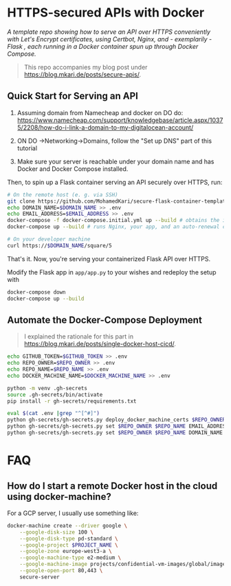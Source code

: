 # HTTPS-secured APIs with Docker

_A template repo showing how to serve an API over HTTPS conveniently with Let's Encrypt certificates, using Certbot, Nginx, and - exemplarily - Flask , each running in a Docker container spun up through Docker Compose._

> This repo accompanies my blog post under https://blog.mkari.de/posts/secure-apis/.

## Quick Start for Serving an API

1. Assuming domain from Namecheap and docker on DO do: https://www.namecheap.com/support/knowledgebase/article.aspx/10375/2208/how-do-i-link-a-domain-to-my-digitalocean-account/

2. ON DO ->Networking->Domains, follow the "Set up DNS" part of this tutorial

3. Make sure your server is reachable under your domain name and has Docker and Docker Compose installed. 

Then, to spin up a Flask container serving an API securely over HTTPS, run:
```sh
# On the remote host (e. g. via SSH)
git clone https://github.com/MohamedKari/secure-flask-container-template secure_flask && cd secure_flask
echo DOMAIN_NAME=$DOMAIN_NAME >> .env 
echo EMAIL_ADDRESS=$EMAIL_ADDRESS >> .env
docker-compose -f docker-compose.initial.yml up --build # obtains the initial certificate using certbot
docker-compose up --build # runs Nginx, your app, and an auto-renewal certbot

# On your developer machine
curl https://$DOMAIN_NAME/square/5
```

That's it. Now, you're serving your containerized Flask API over HTTPS.

Modify the Flask app in `app/app.py` to your wishes and redeploy the setup with
```sh
docker-compose down
docker-compose up --build
```

## Automate the Docker-Compose Deployment 
> I explained the rationale for this part in https://blog.mkari.de/posts/single-docker-host-cicd/.

```sh
echo GITHUB_TOKEN=$GITHUB_TOKEN >> .env 
echo REPO_OWNER=$REPO_OWNER >> .env
echo REPO_NAME=$REPO_NAME >> .env
echo DOCKER_MACHINE_NAME=$DOCKER_MACHINE_NAME >> .env

python -m venv .gh-secrets
source .gh-secrets/bin/activate
pip install -r gh-secrets/requirements.txt

eval $(cat .env |grep "^[^#]")
python gh-secrets/gh-secrets.py deploy_docker_machine_certs $REPO_OWNER $REPO_NAME $DOCKER_MACHINE_NAME
python gh-secrets/gh-secrets.py set $REPO_OWNER $REPO_NAME EMAIL_ADDRESS $EMAIL_ADDRESS
python gh-secrets/gh-secrets.py set $REPO_OWNER $REPO_NAME DOMAIN_NAME $DOMAIN_NAME
```

# FAQ
## How do I start a remote Docker host in the cloud using docker-machine?

For a GCP server, I usually use something like:
```sh
docker-machine create --driver google \
    --google-disk-size 100 \
    --google-disk-type pd-standard \
    --google-project $PROJECT_NAME \
    --google-zone europe-west3-a \
    --google-machine-type e2-medium \
    --google-machine-image projects/confidential-vm-images/global/images/ubuntu-1804-bionic-v20200716 \
    --google-open-port 80,443 \
    secure-server
```
